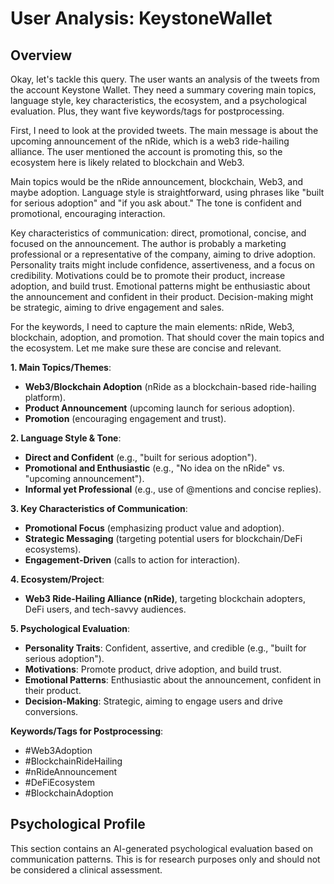 # User Analysis: KeystoneWallet

## Overview

<think>
Okay, let's tackle this query. The user wants an analysis of the tweets from the account Keystone Wallet. They need a summary covering main topics, language style, key characteristics, the ecosystem, and a psychological evaluation. Plus, they want five keywords/tags for postprocessing.

First, I need to look at the provided tweets. The main message is about the upcoming announcement of the nRide, which is a web3 ride-hailing alliance. The user mentioned the account is promoting this, so the ecosystem here is likely related to blockchain and Web3.

Main topics would be the nRide announcement, blockchain, Web3, and maybe adoption. Language style is straightforward, using phrases like "built for serious adoption" and "if you ask about." The tone is confident and promotional, encouraging interaction.

Key characteristics of communication: direct, promotional, concise, and focused on the announcement. The author is probably a marketing professional or a representative of the company, aiming to drive adoption. Personality traits might include confidence, assertiveness, and a focus on credibility. Motivations could be to promote their product, increase adoption, and build trust. Emotional patterns might be enthusiastic about the announcement and confident in their product. Decision-making might be strategic, aiming to drive engagement and sales.

For the keywords, I need to capture the main elements: nRide, Web3, blockchain, adoption, and promotion. That should cover the main topics and the ecosystem. Let me make sure these are concise and relevant.
</think>

**1. Main Topics/Themes**:  
- **Web3/Blockchain Adoption** (nRide as a blockchain-based ride-hailing platform).  
- **Product Announcement** (upcoming launch for serious adoption).  
- **Promotion** (encouraging engagement and trust).  

**2. Language Style & Tone**:  
- **Direct and Confident** (e.g., "built for serious adoption").  
- **Promotional and Enthusiastic** (e.g., "No idea on the nRide" vs. "upcoming announcement").  
- **Informal yet Professional** (e.g., use of @mentions and concise replies).  

**3. Key Characteristics of Communication**:  
- **Promotional Focus** (emphasizing product value and adoption).  
- **Strategic Messaging** (targeting potential users for blockchain/DeFi ecosystems).  
- **Engagement-Driven** (calls to action for interaction).  

**4. Ecosystem/Project**:  
- **Web3 Ride-Hailing Alliance (nRide)**, targeting blockchain adopters, DeFi users, and tech-savvy audiences.  

**5. Psychological Evaluation**:  
- **Personality Traits**: Confident, assertive, and credible (e.g., "built for serious adoption").  
- **Motivations**: Promote product, drive adoption, and build trust.  
- **Emotional Patterns**: Enthusiastic about the announcement, confident in their product.  
- **Decision-Making**: Strategic, aiming to engage users and drive conversions.  

**Keywords/Tags for Postprocessing**:  
- #Web3Adoption  
- #BlockchainRideHailing  
- #nRideAnnouncement  
- #DeFiEcosystem  
- #BlockchainAdoption

## Psychological Profile

This section contains an AI-generated psychological evaluation based on communication patterns. This is for research purposes only and should not be considered a clinical assessment.